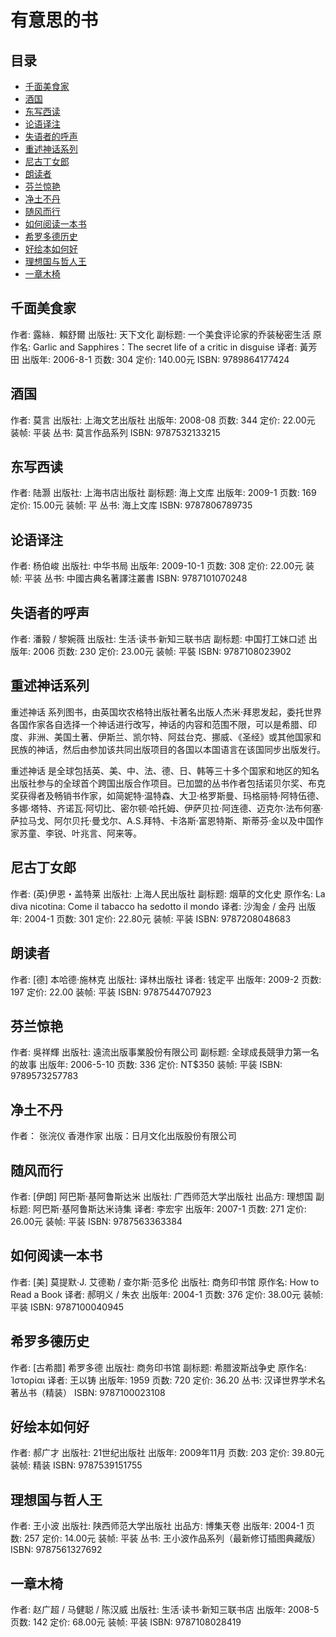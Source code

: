 # 有意思的书
## <a name="index"></a> 目录
* [千面美食家](#garlic-and-apphires)
* [酒国](#wine)
* [东写西读](#write-east-read-west)
* [论语译注](#lunyu-comment)
* [失语者的呼声](#aphasia)
* [重述神话系列](#myth-series)
* [尼古丁女郎](#nicotina)
* [朗读者](#reader)
* [芬兰惊艳](#finland)
* [净土不丹](#bhutan)
* [随风而行](#gone-with-wind)
* [如何阅读一本书](#how-to-read)
* [希罗多德历史](#herodotus)
* [好绘本如何好](#good-paint)
* [理想国与哲人王](#dream-and-philosophy)
* [一章木椅](#wood-chair)

## <a name="garlic-and-apphires"></a> 千面美食家
作者: 露絲．賴舒爾
出版社: 天下文化
副标题: 一个美食评论家的乔装秘密生活
原作名: Garlic and Sapphires：The secret life of a critic in disguise
译者: 黃芳田
出版年: 2006-8-1
页数: 304
定价: 140.00元
ISBN: 9789864177424

## <a name="wine"></a> 酒国
作者:  莫言
出版社: 上海文艺出版社
出版年: 2008-08
页数: 344
定价: 22.00元
装帧: 平装
丛书: 莫言作品系列
ISBN: 9787532133215

## <a name="write-east-read-west"></a> 东写西读
作者:  陆灏
出版社: 上海书店出版社
副标题: 海上文库
出版年: 2009-1
页数: 169
定价: 15.00元
装帧: 平
丛书: 海上文库
ISBN: 9787806789735

## <a name="lunyu-comment"></a> 论语译注
作者:  杨伯峻
出版社: 中华书局
出版年: 2009-10-1
页数: 308
定价: 22.00元
装帧: 平装
丛书: 中國古典名著譯注叢書
ISBN: 9787101070248

## <a name="aphasia"></a> 失语者的呼声
作者: 潘毅 / 黎婉薇
出版社: 生活·读书·新知三联书店
副标题: 中国打工妹口述
出版年: 2006
页数: 230
定价: 23.00元
装帧: 平裝
ISBN: 9787108023902

## <a name="myth-series"></a> 重述神话系列
重述神话 系列图书，由英国坎农格特出版社著名出版人杰米·拜恩发起，委托世界各国作家各自选择一个神话进行改写，神话的内容和范围不限，可以是希腊、印度、非洲、美国土著、伊斯兰、凯尔特、阿兹台克、挪威、《圣经》或其他国家和民族的神话，然后由参加该共同出版项目的各国以本国语言在该国同步出版发行。

重述神话 是全球包括英、美、中、法、德、日、韩等三十多个国家和地区的知名出版社参与的全球首个跨国出版合作项目。已加盟的丛书作者包括诺贝尔奖、布克奖获得者及畅销书作家，如简妮特·温特森、大卫·格罗斯曼、玛格丽特·阿特伍德、多娜·塔特、齐诺瓦·阿切比、密尔顿·哈托姆、伊萨贝拉·阿连德、迈克尔·法布何塞·萨拉马戈、阿尔贝托·曼戈尔、A.S.拜特、卡洛斯·富恩特斯、斯蒂芬·金以及中国作家苏童、李锐、叶兆言、阿来等。

## <a name="nicotina"></a> 尼古丁女郎
作者: (英)伊恩・盖特莱
出版社: 上海人民出版社
副标题: 烟草的文化史
原作名: La diva nicotina: Come il tabacco ha sedotto il mondo
译者: 沙淘金 / 金丹
出版年: 2004-1
页数: 301
定价: 22.80元
装帧: 平装
ISBN: 9787208048683

## <a name="reader"></a> 朗读者
作者:  [德] 本哈德·施林克
出版社: 译林出版社
译者: 钱定平
出版年: 2009-2
页数: 197
定价: 22.00
装帧: 平装
ISBN: 9787544707923

## <a name="finland"></a> 芬兰惊艳
作者: 吳祥輝
出版社: 遠流出版事業股份有限公司
副标题: 全球成長競爭力第一名的故事
出版年: 2006-5-10
页数: 336
定价: NT$350
装帧: 平装
ISBN: 9789573257783

## <a name="bhutan"></a> 净土不丹
作者： 张浣仪 香港作家
出版：日月文化出版股份有限公司

## <a name="gone-with-wind"></a> 随风而行
作者:  [伊朗] 阿巴斯·基阿鲁斯达米
出版社: 广西师范大学出版社
出品方: 理想国
副标题: 阿巴斯·基阿鲁斯达米诗集
译者: 李宏宇
出版年: 2007-1
页数: 271
定价: 26.00元
装帧: 平装
ISBN: 9787563363384

## <a name="how-to-read"></a> 如何阅读一本书

作者: [美] 莫提默·J. 艾德勒 / 查尔斯·范多伦
出版社: 商务印书馆
原作名: How to Read a Book
译者: 郝明义 / 朱衣
出版年: 2004-1
页数: 376
定价: 38.00元
装帧: 平装
ISBN: 9787100040945

## <a name="herodotus"></a> 希罗多德历史
作者:  [古希腊] 希罗多德
出版社: 商务印书馆
副标题: 希腊波斯战争史
原作名: Ἱστορίαι
译者: 王以铸
出版年: 1959
页数: 720
定价: 36.20
丛书: 汉译世界学术名著丛书（精装）
ISBN: 9787100023108

## <a name="good-paint"></a> 好绘本如何好
作者:  郝广才
出版社: 21世纪出版社
出版年: 2009年11月
页数: 203
定价: 39.80元
装帧: 精装
ISBN: 9787539151755

## <a name="dream-and-philosophy"></a> 理想国与哲人王
作者:  王小波
出版社: 陕西师范大学出版社
出品方: 博集天卷
出版年: 2004-1
页数: 257
定价: 14.00元
装帧: 平装
丛书: 王小波作品系列（最新修订插图典藏版）
ISBN: 9787561327692

## <a name="wood-chair"></a> 一章木椅
作者: 赵广超 / 马健聪 / 陈汉威
出版社: 生活·读书·新知三联书店
出版年: 2008-5
页数: 142
定价: 68.00元
装帧: 平装
ISBN: 9787108028419

